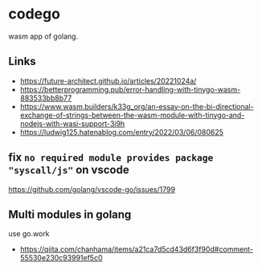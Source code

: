 # codego
wasm app of golang.

## Links
- https://future-architect.github.io/articles/20221024a/
- https://betterprogramming.pub/error-handling-with-tinygo-wasm-883533bb8b77
- https://www.wasm.builders/k33g_org/an-essay-on-the-bi-directional-exchange-of-strings-between-the-wasm-module-with-tinygo-and-nodejs-with-wasi-support-3i9h
- https://ludwig125.hatenablog.com/entry/2022/03/06/080625

## fix `no required module provides package "syscall/js"` on vscode
https://github.com/golang/vscode-go/issues/1799

## Multi modules in golang 
use go.work
- https://qiita.com/chanhama/items/a21ca7d5cd43d6f3f90d#comment-55530e230c93991ef5c0
